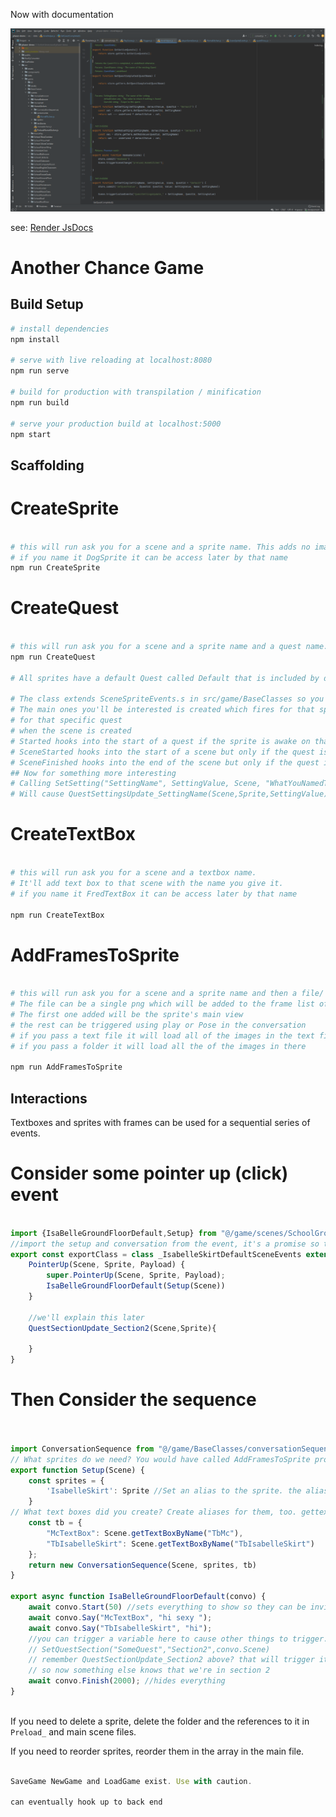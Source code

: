 
Now with documentation

![documentation.png](documentation.png)

see: [Render JsDocs](https://www.jetbrains.com/webstorm/guide/tips/rendered-jsdoc-comments/)

# Another Chance Game

## Build Setup

```bash
# install dependencies
npm install

# serve with live reloading at localhost:8080
npm run serve

# build for production with transpilation / minification
npm run build

# serve your production build at localhost:5000
npm start
```



## Scaffolding

# CreateSprite

```bash

# this will run ask you for a scene and a sprite name. This adds no images just the definition and default event.
# if you name it DogSprite it can be access later by that name
npm run CreateSprite

```
# CreateQuest
```bash

# this will run ask you for a scene and a sprite name and a quest name. This adds a quest handler for the sprite
npm run CreateQuest

# All sprites have a default Quest called Default that is included by default named after the sprite in it's event folder

# The class extends SceneSpriteEvents.s in src/game/BaseClasses so you get all the scene events, pointer events, and custom events auto wired
# The main ones you'll be interested is created which fires for that specific sprite 
# for that specific quest
# when the scene is created
# Started hooks into the start of a quest if the sprite is awake on that scene.
# SceneStarted hooks into the start of a scene but only if the quest is active
# SceneFinished hooks into the end of the scene but only if the quest is active
## Now for something more interesting
# Calling SetSetting("SettingName", SettingValue, Scene, "WhatYouNamedTheQuest")
# Will cause QuestSettingsUpdate_SettingName(Scene,Sprite,SettingValue) to get called on the quest file created auto wired

```

# CreateTextBox
```bash

# this will run ask you for a scene and a textbox name. 
# It'll add text box to that scene with the name you give it.
# if you name it FredTextBox it can be access later by that name

npm run CreateTextBox

```
# AddFramesToSprite
```bash

# this will run ask you for a scene and a sprite name and then a file/ location. 
# The file can be a single png which will be added to the frame list of the sprite
# The first one added will be the sprite's main view
# the rest can be triggered using play or Pose in the conversation
# if you pass a text file it will load all of the images in the text file
# if you pass a folder it will load all the of the images in there

npm run AddFramesToSprite

```
## Interactions

Textboxes and sprites with frames can be used for a sequential series of events.

# Consider some pointer up (click) event 
```javascript

import {IsaBelleGroundFloorDefault,Setup} from "@/game/scenes/SchoolGroundFloor/ConversationSequences/Default/IsaBelleGroundFloorDefault";
//import the setup and conversation from the event, it's a promise so the event handlers keep firing while it does
export const exportClass = class _IsabelleSkirtDefaultSceneEvents extends SceneSpriteEvents {
    PointerUp(Scene, Sprite, Payload) {
        super.PointerUp(Scene, Sprite, Payload);
        IsaBelleGroundFloorDefault(Setup(Scene))
    }
    
    //we'll explain this later
    QuestSectionUpdate_Section2(Scene,Sprite){
        
    }
}
```
# Then Consider the sequence
```javascript


import ConversationSequence from "@/game/BaseClasses/conversationSequence";
// What sprites do we need? You would have called AddFramesToSprite probably and this would be the Name you gave it
export function Setup(Scene) {
    const sprites = {
        'IsabelleSkirt': Sprite //Set an alias to the sprite. the alias can be anything (so if you want to patch old code)
    }
// What text boxes did you create? Create aliases for them, too. gettextboxybyname takes the name you used 
    const tb = {
        "McTextBox": Scene.getTextBoxByName("TbMc"),
        "TbIsabelleSkirt": Scene.getTextBoxByName("TbIsabelleSkirt")
    };
    return new ConversationSequence(Scene, sprites, tb)
}

export async function IsaBelleGroundFloorDefault(convo) {
    await convo.Start(50) //sets everything to show so they can be invis before
    await convo.Say("McTextBox", "hi sexy ");
    await convo.Say("TbIsabelleSkirt", "hi");
    //you can trigger a variable here to cause other things to trigger. 
    // SetQuestSection("SomeQuest","Section2",convo.Scene)
    // remember QuestSectionUpdate_Section2 above? that will trigger it
    // so now something else knows that we're in section 2
    await convo.Finish(2000); //hides everything
}



```
 

If you need to delete a sprite, delete the folder and the references to it in `Preload_` and main scene files.

If you need to reorder sprites, reorder them in the array in the main file.

```javascript

SaveGame NewGame and LoadGame exist. Use with caution. 

can eventually hook up to back end
```


